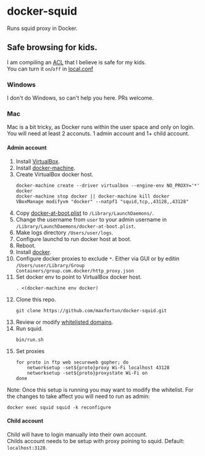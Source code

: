 # docker-squid

Runs squid proxy in Docker.  

## Safe browsing for kids.  
I am compiling an [ACL](mnt/etc/squid/conf.d/kids/whitelist) that I believe is safe for my kids.  
You can turn it `on`/`off` in [local.conf](mnt/etc/squid/conf.d/local.conf)  

### Windows
I don't do Windows, so can't help you here. PRs welcome.  

### Mac
Mac is a bit tricky, as Docker runs within the user space and only on login.   
You will need at least 2 acconuts. 1 admin account and 1+ child account. 

#### Admin account
1. Install [VirtualBox](https://www.virtualbox.org).
1. Install [docker-machine](https://docs.docker.com/machine/install-machine/).
1. Create VirtualBox docker host.
    ```
    docker-machine create --driver virtualbox --engine-env NO_PROXY='*' docker
    docker-machine stop docker || docker-machine kill docker
    VBoxManage modifyvm "docker" --natpf1 "squid,tcp,,43128,,43128"
    ```
1. Copy [docker-at-boot.plist](osx/docker-at-boot.plist) to `/Library/LaunchDaemons/`.
1. Change the username from `user` to your admin username in `/Library/LaunchDaemons/docker-at-boot.plist`.
1. Make logs directory `/Users/user/logs`.
1. Configure launchd to run docker host at boot.
1. Reboot.
1. Install [docker](https://www.docker.com).
1. Configure docker proxies to exclude `*`. Either via GUI or by editin `/Users/user/Library/Group Containers/group.com.docker/http_proxy.json`
1. Set docker env to point to VirtualBox docker host.
    ```
    . <(docker-machine env docker)
    ```
1. Clone this repo.
    ```
    git clone https://github.com/maxfortun/docker-squid.git
    ```
1. Review or modify [whitelisted domains](mnt/etc/squid/conf.d/kids/whitelist). 
1. Run squid.
    ```
    bin/run.sh
    ```
1. Set proxies
    ```
    for proto in ftp web secureweb gopher; do 
        networksetup -set${proto}proxy Wi-Fi localhost 43128
        networksetup -set${proto}proxystate Wi-Fi on
    done
    ```
Note: Once this setup is running you may want to modify the whitelist. For the changes to take affect you will need to run as admin:
```
docker exec squid squid -k reconfigure
```

#### Child account
Child will have to login manually into their own account.  
Childs account needs to be setup with proxy poining to squid. Default: `localhost:3128`.  

